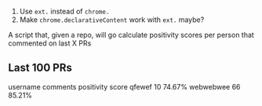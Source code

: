 1. Use `ext.` instead of `chrome.`
2. Make `chrome.declarativeContent` work with `ext.` maybe?


A script that, given a repo, will go calculate positivity scores per person that commented on last X PRs

Last 100 PRs
------------
username  comments  positivity score
qfewef      10          74.67%
webwebwee   66          85.21%
